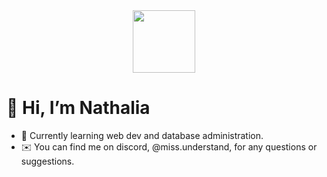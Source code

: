 <div id="header" align="center">
  <img src="https://media1.giphy.com/media/v1.Y2lkPTc5MGI3NjExOXlhNTBlOGVjaGpmYWppZGhrdThjazU1YXowM3JlaHdxZHFtZzgyaCZlcD12MV9pbnRlcm5hbF9naWZfYnlfaWQmY3Q9Zw/HzPtbOKyBoBFsK4hyc/giphy.webp" width="100"/>
</div>

# 👋 **Hi, I’m Nathalia**
- 🌱 Currently learning web dev and database administration.
- ✉️ You can find me on discord, @miss.understand, for any questions or suggestions.

<!---
rellumgeluk/rellumgeluk is a ✨ special ✨ repository because its `README.md` (this file) appears on your GitHub profile.
You can click the Preview link to take a look at your changes.
--->
